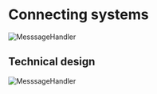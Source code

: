 # Connecting systems

![MesssageHandler](/documentation/images/architecture-concepts.png)

## Technical design

![MesssageHandler](/documentation/images/architecture-endpoint.png)